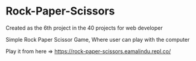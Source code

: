 # Rock-Paper-Scissors
Created as the 6th project in the 40 projects for web developer

Simple Rock Paper Scissor Game, Where user can play with the computer

Play it from here => https://rock-paper-scissors.eamalindu.repl.co/
